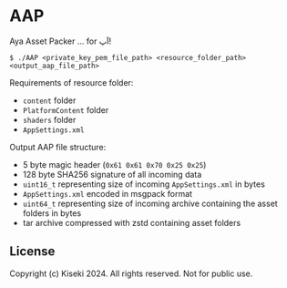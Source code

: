 # AAP

Aya Asset Packer ... for آپ!

`$ ./AAP <private_key_pem_file_path> <resource_folder_path> <output_aap_file_path>`

Requirements of resource folder:

- `content` folder
- `PlatformContent` folder
- `shaders` folder
- `AppSettings.xml`

Output AAP file structure:

- 5 byte magic header (`0x61 0x61 0x70 0x25 0x25`)
- 128 byte SHA256 signature of all incoming data
- `uint16_t` representing size of incoming `AppSettings.xml` in bytes
- `AppSettings.xml` encoded in msgpack format
- `uint64_t` representing size of incoming archive containing the asset folders in bytes
- tar archive compressed with zstd containing asset folders

## License

Copyright (c) Kiseki 2024. All rights reserved. Not for public use.
